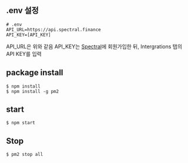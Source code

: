 ## .env 설정

```shell
# .env
API_URL=https://api.spectral.finance
API_KEY=[API_KEY]
```

API_URL은 위와 같음
API_KEY는 [Spectral](https://www.spectral.finance/)에 회원가입한 뒤, Intergrations 탭의 API KEY를 입력

## package install

```shell
$ npm install
$ npm install -g pm2
```

## start

```shell
$ npm start
```

## Stop

```shell
$ pm2 stop all
```
